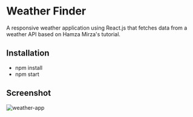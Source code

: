 # Weather Finder
A responsive weather application using React.js that fetches data from a weather API based on Hamza Mirza's tutorial.

## Installation
* npm install
* npm start

## Screenshot

![weather-app](https://user-images.githubusercontent.com/44783393/70231087-f51bf600-1759-11ea-9ec3-6c0cfbe504ca.png)


